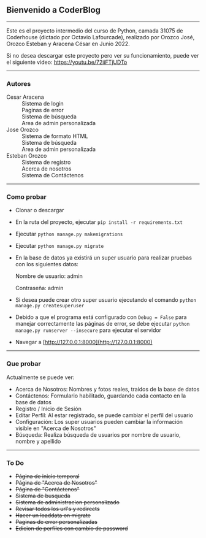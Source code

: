 ## Bienvenido a CoderBlog

___

Este es el proyecto intermedio del curso de Python, camada 31075 de Coderhouse (dictado por Octavio Lafourcade), realizado por Orozco José, Orozco Esteban y Aracena César en Junio 2022.

Si no desea descargar este proyecto pero ver su funcionamiento, puede ver el siguiente video: https://youtu.be/72iiFTjUDTo

___

### Autores

<dl>
    <dt>Cesar Aracena</dt>
    <dd>Sistema de login</dd>
    <dd>Paginas de error</dd>
    <dd>Sistema de búsqueda</dd>
    <dd>Area de admin personalizada</dd>
    <dt>Jose Orozco</dt>
    <dd>Sistema de formato HTML</dd>
    <dd>Sistema de búsqueda</dd>
    <dd>Area de admin personalizada</dd>
    <dt>Esteban Orozco</dt>
    <dd>Sistema de registro</dd>
    <dd>Acerca de nosotros</dd>
    <dd>Sistema de Contáctenos</dd>
</dl>

___

### Como probar

* Clonar o descargar
* En la ruta del proyecto, ejecutar `pip install -r requirements.txt`
* Ejecutar `python manage.py makemigrations`
* Ejecutar `python manage.py migrate`
* En la base de datos ya existirá un super usuario para realizar pruebas con los siguientes datos:

   Nombre de usuario: admin

   Contraseña: admin

* Si desea puede crear otro super usuario ejecutando el comando `python manage.py createsuperuser`
* Debido a que el programa está configurado con `Debug = False` para manejar correctamente las páginas de error, se debe ejecutar `python manage.py runserver --insecure` para ejecutar el servidor
* Navegar a [http://127.0.0.1:8000](http://127.0.0.1:8000)

___

### Que probar

Actualmente se puede ver:

* Acerca de Nosotros: Nombres y fotos reales, traídos de la base de datos
* Contáctenos: Formulario habilitado, guardando cada contacto en la base de datos
* Registro / Inicio de Sesión
* Editar Perfil: Al estar registrado, se puede cambiar el perfil del usuario
* Configuración: Los super usuarios pueden cambiar la información visible en "Acerca de Nosotros"
* Búsqueda: Realiza búsqueda de usuarios por nombre de usuario, nombre y apellido
___

### To Do

* ~~Página de inicio temporal~~
* ~~Página de "Acerca de Nosotros"~~
* ~~Página de "Contáctenos"~~
* ~~Sistema de busqueda~~
* ~~Sistema de administracion personalizado~~
* ~~Revisar todos los url's y redirects~~
* ~~Hacer un loaddata on migrate~~
* ~~Paginas de error personalizadas~~
* ~~Edicion de perfiles con cambio de password~~
